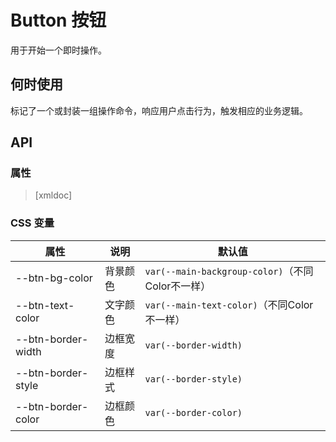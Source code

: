 # Button 按钮

用于开始一个即时操作。

## 何时使用

标记了一个或封装一组操作命令，响应用户点击行为，触发相应的业务逻辑。

<code-demo Src="Demos/Components/Button/Demos/Demo1"></code-demo>

## API

### 属性

> [xmldoc]

### CSS 变量

| 属性               | 说明     | 默认值                                           |
| ------------------ | -------- | ------------------------------------------------ |
| --btn-bg-color     | 背景颜色 | `var(--main-backgroup-color)`（不同Color不一样） |
| --btn-text-color   | 文字颜色 | `var(--main-text-color)`（不同Color不一样）      |
| --btn-border-width | 边框宽度 | `var(--border-width)`                            |
| --btn-border-style | 边框样式 | `var(--border-style)`                            |
| --btn-border-color | 边框颜色 | `var(--border-color)`                            |

